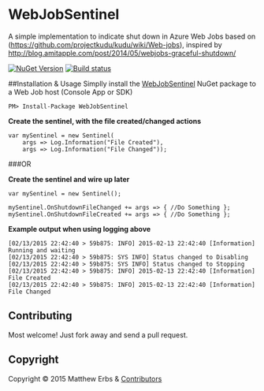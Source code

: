 # WebJobSentinel
A simple implementation to indicate shut down in Azure Web Jobs based on (https://github.com/projectkudu/kudu/wiki/Web-jobs), inspired by http://blog.amitapple.com/post/2014/05/webjobs-graceful-shutdown/

[![NuGet Version](http://img.shields.io/nuget/v/WebJobSentinel.svg?style=flat)](https://www.nuget.org/packages/WebJobSentinel/) [![Build status](https://ci.appveyor.com/api/projects/status/2yi7pkowhmxq7ydu?svg=true)](https://ci.appveyor.com/project/merbla/webjobsentinel)
 
##Installation & Usage
Simplly install the [WebJobSentinel](https://www.nuget.org/packages/WebJobSentinel/) NuGet package to a Web Job host (Console App or SDK)

`PM> Install-Package WebJobSentinel`


**Create the sentinel, with the file created/changed actions**

```
var mySentinel = new Sentinel(
    args => Log.Information("File Created"),
    args => Log.Information("File Changed"));
```

###OR

**Create the sentinel and wire up later**

```
var mySentinel = new Sentinel();

mySentinel.OnShutdownFileChanged += args => { //Do Something };
mySentinel.OnShutdownFileCreated += args => { //Do Something };
```

**Example output when using logging above**

```
[02/13/2015 22:42:40 > 59b875: INFO] 2015-02-13 22:42:40 [Information] Running and waiting
[02/13/2015 22:42:40 > 59b875: SYS INFO] Status changed to Disabling
[02/13/2015 22:42:40 > 59b875: SYS INFO] Status changed to Stopping
[02/13/2015 22:42:40 > 59b875: INFO] 2015-02-13 22:42:40 [Information] File Created
[02/13/2015 22:42:40 > 59b875: INFO] 2015-02-13 22:42:40 [Information] File Changed
```

## Contributing
Most welcome! Just fork away and send a pull request.

## Copyright

Copyright © 2015 Matthew Erbs & [Contributors](https://github.com/merbla/WebJobSentinel/graphs/contributors)
